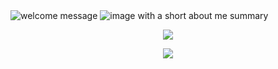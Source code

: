 <img src="https://iili.io/HlKIOsS.png" alt="welcome message">
<img src="https://iili.io/HlKIkq7.png" alt="image with a short about me summary">

<p align="center">
    <img src="https://github-readme-stats.vercel.app/api?username=LucaCuello&theme=dracula&hide_border=true&include_all_commits=false&count_private=true">
</p>
<p align="center">
    <img src="https://github-readme-streak-stats.herokuapp.com/?user=LucaCuello&theme=dracula&hide_border=true">
</p>
